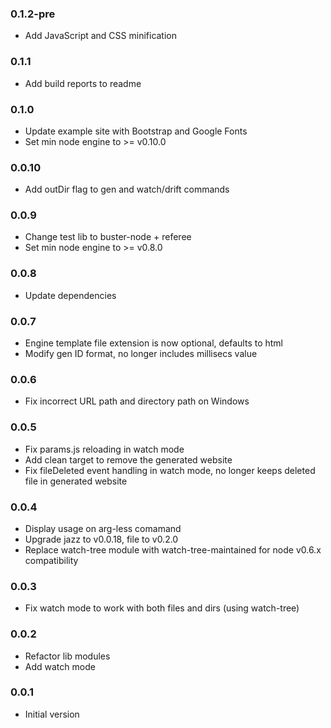 ### 0.1.2-pre
* Add JavaScript and CSS minification

### 0.1.1
* Add build reports to readme

### 0.1.0
* Update example site with Bootstrap and Google Fonts
* Set min node engine to >= v0.10.0

### 0.0.10
* Add outDir flag to gen and watch/drift commands

### 0.0.9
* Change test lib to buster-node + referee
* Set min node engine to >= v0.8.0

### 0.0.8
* Update dependencies

### 0.0.7
* Engine template file extension is now optional, defaults to html
* Modify gen ID format, no longer includes millisecs value

### 0.0.6
* Fix incorrect URL path and directory path on Windows

### 0.0.5
* Fix params.js reloading in watch mode
* Add clean target to remove the generated website
* Fix fileDeleted event handling in watch mode, no longer keeps deleted file in generated website

### 0.0.4 
* Display usage on arg-less comamand
* Upgrade jazz to v0.0.18, file to v0.2.0
* Replace watch-tree module with watch-tree-maintained for node v0.6.x compatibility

### 0.0.3
* Fix watch mode to work with both files and dirs (using watch-tree)

### 0.0.2
* Refactor lib modules
* Add watch mode

### 0.0.1
* Initial version
